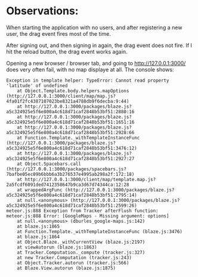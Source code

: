 Observations:
=======

When starting the application with no users, and after registering a new user, the drag event fires most of the time.

After signing out, and then signing in again, the drag event does not fire.  If I hit the reload button, the drag event works again.

Opening a new browser / browser tab, and going to http://127.0.0.1:3000/ does very often fail, with no map displaye at all.  The console shows:

    Exception in template helper: TypeError: Cannot read property 'latitude' of undefined
        at Object.Template.body.helpers.mapOptions (http://127.0.0.1:3000/client/map/map.js?4fa01f2fc4387107023be8321a4788db9f6decba:9:44)
        at http://127.0.0.1:3000/packages/blaze.js?a5c324925e5f6e800a4c618d71caf2848b53bf51:2880:16
        at http://127.0.0.1:3000/packages/blaze.js?a5c324925e5f6e800a4c618d71caf2848b53bf51:1651:16
        at http://127.0.0.1:3000/packages/blaze.js?a5c324925e5f6e800a4c618d71caf2848b53bf51:2928:66
        at Function.Template._withTemplateInstanceFunc (http://127.0.0.1:3000/packages/blaze.js?a5c324925e5f6e800a4c618d71caf2848b53bf51:3476:12)
        at http://127.0.0.1:3000/packages/blaze.js?a5c324925e5f6e800a4c618d71caf2848b53bf51:2927:27
        at Object.Spacebars.call (http://127.0.0.1:3000/packages/spacebars.js?7bafbe05ec09b6bbb6a3b276537e4995ab298a2f:172:18)
        at http://127.0.0.1:3000/client/map/template.map.js?2a5fcdf6091ded7412358647b9ca3d67d74344ca:12:28
        at wrappedArgFunc (http://127.0.0.1:3000/packages/blaze.js?a5c324925e5f6e800a4c618d71caf2848b53bf51:2795:14)
        at null.<anonymous> (http://127.0.0.1:3000/packages/blaze.js?a5c324925e5f6e800a4c618d71caf2848b53bf51:2599:26)
    meteor.js:888 Exception from Tracker afterFlush function:
    meteor.js:888 Error: [GoogleMaps - Missing argument: options]
        at null.<anonymous> (dburles_google-maps.js:142)
        at blaze.js:1865
        at Function.Template._withTemplateInstanceFunc (blaze.js:3476)
        at blaze.js:1864
        at Object.Blaze._withCurrentView (blaze.js:2197)
        at viewAutorun (blaze.js:1863)
        at Tracker.Computation._compute (tracker.js:327)
        at new Tracker.Computation (tracker.js:243)
        at Object.Tracker.autorun (tracker.js:566)
        at Blaze.View.autorun (blaze.js:1875)